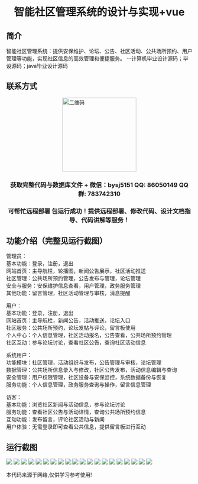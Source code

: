 <p><h1 align="center">智能社区管理系统的设计与实现+vue</h1></p>

## 简介
智能社区管理系统：提供安保维护、论坛、公告、社区活动、公共场所预约、用户管理等功能，实现社区信息的高效管理和便捷服务。    --计算机毕业设计源码；毕设源码；java毕业设计源码


## 联系方式
<img src="https://bs-1329754181.cos.ap-shanghai.myqcloud.com/wx.jpg" alt="二维码" style="display: block; margin: 0 auto;" width="200px">
<p><h3 align="center">获取完整代码与数据库文件 + 微信：bysj5151 QQ: 86050149 QQ群: 783742310</h3></p>
<p><h3 align="center">可帮忙远程部署 包运行成功！提供远程部署、修改代码、设计文档指导、代码讲解等服务！</h3></p>

## 功能介绍（完整见运行截图）
管理员：  
基本功能：登录，注册，退出  
网站首页：主导航栏，轮播图，新闻公告展示，社区活动推送  
社区管理：公共场所预约管理，公告发布与管理，论坛管理  
安全与服务：安保维护信息查看，用户管理，政务服务管理  
其他功能：留言管理，社区活动管理与审核，消息提醒  

用户：  
基本功能：登录，注册，退出  
网站首页：主导航栏，新闻公告，活动推送，论坛入口  
社区服务：公共场所预约，论坛发帖与评论，留言板使用  
个人中心：个人信息管理，社区活动报名，公告查看，公共场所预约管理  
社区互动：参与论坛讨论，查看社区公告，查询社区活动信息  

系统用户：  
功能模块：社区管理，活动组织与发布，公告管理与审核，论坛管理  
数据管理：公共场所信息录入与修改，社区公告发布，活动信息编辑与查询  
安全管理：用户权限管理，社区设备与安保监控，系统数据备份与恢复  
服务功能：个人信息管理，政务服务查询与操作，留言信息管理  

访客：  
基本功能：浏览社区新闻与活动信息，参与论坛讨论  
服务功能：查看社区公告与活动详情，查询公共场所预约信息  
互动功能：发布留言，评论社区活动与新闻  
用户体验：无需登录即可查看公共信息，提供留言板进行互动


## 运行截图
![](https://bs-1329754181.cos.ap-shanghai.myqcloud.com/ssm/SmartCommunityManagementSystem1/img/001.jpg)
![](https://bs-1329754181.cos.ap-shanghai.myqcloud.com/ssm/SmartCommunityManagementSystem1/img/002.jpg)
![](https://bs-1329754181.cos.ap-shanghai.myqcloud.com/ssm/SmartCommunityManagementSystem1/img/003.jpg)
![](https://bs-1329754181.cos.ap-shanghai.myqcloud.com/ssm/SmartCommunityManagementSystem1/img/004.jpg)
![](https://bs-1329754181.cos.ap-shanghai.myqcloud.com/ssm/SmartCommunityManagementSystem1/img/005.jpg)
![](https://bs-1329754181.cos.ap-shanghai.myqcloud.com/ssm/SmartCommunityManagementSystem1/img/006.jpg)
![](https://bs-1329754181.cos.ap-shanghai.myqcloud.com/ssm/SmartCommunityManagementSystem1/img/007.jpg)
![](https://bs-1329754181.cos.ap-shanghai.myqcloud.com/ssm/SmartCommunityManagementSystem1/img/008.jpg)
![](https://bs-1329754181.cos.ap-shanghai.myqcloud.com/ssm/SmartCommunityManagementSystem1/img/009.jpg)
![](https://bs-1329754181.cos.ap-shanghai.myqcloud.com/ssm/SmartCommunityManagementSystem1/img/010.jpg)
![](https://bs-1329754181.cos.ap-shanghai.myqcloud.com/ssm/SmartCommunityManagementSystem1/img/011.jpg)
![](https://bs-1329754181.cos.ap-shanghai.myqcloud.com/ssm/SmartCommunityManagementSystem1/img/012.jpg)
![](https://bs-1329754181.cos.ap-shanghai.myqcloud.com/ssm/SmartCommunityManagementSystem1/img/013.jpg)
![](https://bs-1329754181.cos.ap-shanghai.myqcloud.com/ssm/SmartCommunityManagementSystem1/img/014.jpg)
![](https://bs-1329754181.cos.ap-shanghai.myqcloud.com/ssm/SmartCommunityManagementSystem1/img/015.jpg)
![](https://bs-1329754181.cos.ap-shanghai.myqcloud.com/ssm/SmartCommunityManagementSystem1/img/016.jpg)
![](https://bs-1329754181.cos.ap-shanghai.myqcloud.com/ssm/SmartCommunityManagementSystem1/img/017.jpg)
![](https://bs-1329754181.cos.ap-shanghai.myqcloud.com/ssm/SmartCommunityManagementSystem1/img/018.jpg)
![](https://bs-1329754181.cos.ap-shanghai.myqcloud.com/ssm/SmartCommunityManagementSystem1/img/019.jpg)
![](https://bs-1329754181.cos.ap-shanghai.myqcloud.com/ssm/SmartCommunityManagementSystem1/img/020.jpg)

<p>本代码来源于网络,仅供学习参考使用!</p>

